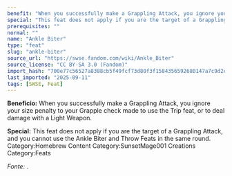 ```yaml
---
benefit: "When you successfully make a Grappling Attack, you ignore your size penalty to your Grapple check made to use the Trip feat, or to deal damage with a Light Weapon."
special: "This feat does not apply if you are the target of a Grappling Attack, and you cannot use the Ankle Biter and Throw Feats in the same round. Category:Homebrew Content Category:SunsetMage001 Creations Category:Feats"
prerequisites: ""
normal: ""
name: "Ankle Biter"
type: "feat"
slug: "ankle-biter"
source_url: "https://swse.fandom.com/wiki/Ankle_Biter"
source_license: "CC BY-SA 3.0 (Fandom)"
import_hash: "700e77c56527a8388cb5f49fcf73d80f3f1584356592680147a7c9d2e6e352ed"
last_imported: "2025-09-11"
tags: [SWSE, Feat]
---
```

**Beneficio:** When you successfully make a Grappling Attack, you ignore your size penalty to your Grapple check made to use the Trip feat, or to deal damage with a Light Weapon.

**Special:** This feat does not apply if you are the target of a Grappling Attack, and you cannot use the Ankle Biter and Throw Feats in the same round. Category:Homebrew Content Category:SunsetMage001 Creations Category:Feats

*Fonte:* .